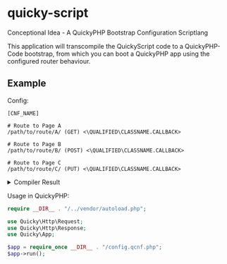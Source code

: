 # quicky-script
Conceptional Idea - A QuickyPHP Bootstrap Configuration Scriptlang  

This application will transcompile the QuickyScript code to a QuickyPHP-Code bootstrap, from which you can boot a QuickyPHP app using the configured router behaviour.

## Example

Config:
```
[CNF_NAME]

# Route to Page A
/path/to/route/A/ (GET) <\QUALIFIED\CLASSNAME.CALLBACK>

# Route to Page B
/path/to/route/B/ (POST) <\QUALIFIED\CLASSNAME.CALLBACK>

# Route to Page C
/path/to/route/C/ (PUT) <\QUALIFIED\CLASSNAME.CALLBACK>
```
<details>
  <summary>Compiler Result</summary>
  
  ```php
<?php

use Quicky\Http\Request;
use Quicky\Http\Response;
use Quicky\App;

$app = App::create();
App::session()->start();

// AUTO GENERATED BOOTSTRAP: CNF_NAME

// rule dump:
// {'path': <QuickyScript.parser.Path object at 0x00000187E57DAA40>, 'method': <QuickyScript.parser.Method object at 0x00000187E5AC92D0>, 'callback': <QuickyScript.parser.Callback object at 0x00000187E5AC9270>}
App::route("GET", "/path/to/route/A/", function (Request $request, Response $response) {
    // invoke callback
    $ufrv = call_user_func(array("\QUALIFIED\CLASSNAME", "CALLBACK"), [$request, $response]);
    if (!$ufrv instanceof Response) {
        return $response;
    }
    return $ufrv;
});


// rule dump:
// {'path': <QuickyScript.parser.Path object at 0x00000187E5AC91B0>, 'method': <QuickyScript.parser.Method object at 0x00000187E5AC9150>, 'callback': <QuickyScript.parser.Callback object at 0x00000187E5AC90F0>}
App::route("POST", "/path/to/route/B/", function (Request $request, Response $response) {
    // invoke callback
    $ufrv = call_user_func(array("\QUALIFIED\CLASSNAME", "CALLBACK"), [$request, $response]);
    if (!$ufrv instanceof Response) {
        return $response;
    }
    return $ufrv;
});


// rule dump:
// {'path': <QuickyScript.parser.Path object at 0x00000187E5AC9030>, 'method': <QuickyScript.parser.Method object at 0x00000187E5AC8FD0>, 'callback': <QuickyScript.parser.Callback object at 0x00000187E5AC8F70>}
App::route("PUT", "/path/to/route/C/", function (Request $request, Response $response) {
    // invoke callback
    $ufrv = call_user_func(array("\QUALIFIED\CLASSNAME", "CALLBACK"), [$request, $response]);
    if (!$ufrv instanceof Response) {
        return $response;
    }
    return $ufrv;
});


return $app;
?>

```
</details>

Usage in QuickyPHP:
```php
require __DIR__ . "/../vendor/autoload.php";

use Quicky\Http\Request;
use Quicky\Http\Response;
use Quicky\App;

$app = require_once __DIR__ . "/config.qcnf.php";
$app->run();
```
